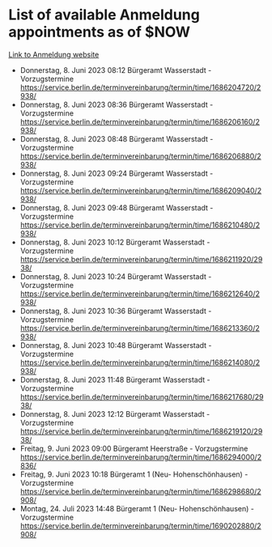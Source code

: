 # List of available Anmeldung appointments as of $NOW
[Link to Anmeldung website](https://service.berlin.de/terminvereinbarung/termin/tag.php?termin=1&anliegen[]=120686&dienstleisterlist=122210,122217,327316,122219,327312,122227,327314,122231,327346,122243,327348,122254,122252,329742,122260,329745,122262,329748,122271,327278,122273,327274,122277,327276,330436,122280,327294,122282,327290,122284,327292,122291,327270,122285,327266,122286,327264,122296,327268,150230,329760,122297,327286,122294,327284,122312,329763,122314,329775,122304,327330,122311,327334,122309,327332,317869,122281,327352,122279,329772,122283,122276,327324,122274,327326,122267,329766,122246,327318,122251,327320,122257,327322,122208,327298,122226,327300&herkunft=http%3A%2F%2Fservice.berlin.de%2Fdienstleistung%2F120686%2F)
- Donnerstag, 8. Juni 2023 08:12 Bürgeramt Wasserstadt - Vorzugstermine https://service.berlin.de/terminvereinbarung/termin/time/1686204720/2938/
- Donnerstag, 8. Juni 2023 08:36 Bürgeramt Wasserstadt - Vorzugstermine https://service.berlin.de/terminvereinbarung/termin/time/1686206160/2938/
- Donnerstag, 8. Juni 2023 08:48 Bürgeramt Wasserstadt - Vorzugstermine https://service.berlin.de/terminvereinbarung/termin/time/1686206880/2938/
- Donnerstag, 8. Juni 2023 09:24 Bürgeramt Wasserstadt - Vorzugstermine https://service.berlin.de/terminvereinbarung/termin/time/1686209040/2938/
- Donnerstag, 8. Juni 2023 09:48 Bürgeramt Wasserstadt - Vorzugstermine https://service.berlin.de/terminvereinbarung/termin/time/1686210480/2938/
- Donnerstag, 8. Juni 2023 10:12 Bürgeramt Wasserstadt - Vorzugstermine https://service.berlin.de/terminvereinbarung/termin/time/1686211920/2938/
- Donnerstag, 8. Juni 2023 10:24 Bürgeramt Wasserstadt - Vorzugstermine https://service.berlin.de/terminvereinbarung/termin/time/1686212640/2938/
- Donnerstag, 8. Juni 2023 10:36 Bürgeramt Wasserstadt - Vorzugstermine https://service.berlin.de/terminvereinbarung/termin/time/1686213360/2938/
- Donnerstag, 8. Juni 2023 10:48 Bürgeramt Wasserstadt - Vorzugstermine https://service.berlin.de/terminvereinbarung/termin/time/1686214080/2938/
- Donnerstag, 8. Juni 2023 11:48 Bürgeramt Wasserstadt - Vorzugstermine https://service.berlin.de/terminvereinbarung/termin/time/1686217680/2938/
- Donnerstag, 8. Juni 2023 12:12 Bürgeramt Wasserstadt - Vorzugstermine https://service.berlin.de/terminvereinbarung/termin/time/1686219120/2938/
- Freitag, 9. Juni 2023 09:00 Bürgeramt Heerstraße - Vorzugstermine https://service.berlin.de/terminvereinbarung/termin/time/1686294000/2836/
- Freitag, 9. Juni 2023 10:18 Bürgeramt 1 (Neu- Hohenschönhausen) - Vorzugstermine https://service.berlin.de/terminvereinbarung/termin/time/1686298680/2908/
- Montag, 24. Juli 2023 14:48 Bürgeramt 1 (Neu- Hohenschönhausen) - Vorzugstermine https://service.berlin.de/terminvereinbarung/termin/time/1690202880/2908/
